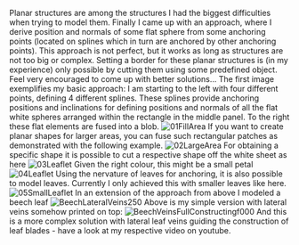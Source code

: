Planar structures are among the structures I had the biggest difficulties when trying to model them. Finally I came up with an approach, where I derive position and normals of some 
flat sphere from some anchoring points (located on splines which in turn are anchored by other anchoring points). This approach is not perfect, but it works as long as 
structures are not too big or complex. Setting a border for these planar structures is (in my experience) only possible by cutting them using some predefined object. Feel very
encouraged to come up with better solutions... 
The first image exemplifies my basic approach: I am starting to the left with four different points, defining 4 different splines. These splines provide anchoring positions and inclinations for 
defining positions and normals of all the flat white spheres arranged within the rectangle in the middle panel. To the right these flat elements are fused into a blob. 
![01FillArea](https://github.com/user-attachments/assets/a5b04c3d-dd7e-4565-8623-c63affe9db40)
If you want to create planar shapes for larger areas, you can fuse such rectangular patches as demonstrated with the following example. 
![02LargeArea](https://github.com/user-attachments/assets/b941f28a-75f0-479e-a0cc-b4034a45374f)
For obtaining a specific shape it is possible to cut a respective shape off the white sheet as here
![03Leaflet](https://github.com/user-attachments/assets/226fb69c-927f-464b-ad52-fd5dddac690e)
Given the right colour, this might be a small petal
![04Leaflet](https://github.com/user-attachments/assets/82ee623c-fc7a-44c3-97b4-cd948805715e)
Using the nervature of leaves for anchoring, it is also possible to model leaves. Currently I only achieved this with smaller leaves like here. 
![05SmallLeaflet](https://github.com/user-attachments/assets/a423f248-bbbc-481a-858d-720b03f1d904)
In an extension of the approach from above I modeled a beech leaf
![BeechLateralVeins250](https://github.com/user-attachments/assets/95e686ff-5d36-4f2b-a828-113ee85b2349)
Above is my simple version with lateral veins somehow printed on top:
![BeechVeinsFullConstructingf000](https://github.com/user-attachments/assets/7b5bec41-d056-40fe-95fd-ccb4d8e14c12)
And this is a more complex solution with lateral leaf veins guiding the construction of leaf blades - have a look at my respective video on youtube. 
